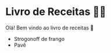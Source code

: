 # Livro de Receitas :man_cook:

Olá! Bem vindo ao livro de receitas :wave:

- Strogonoff de frango 
- Pavê
